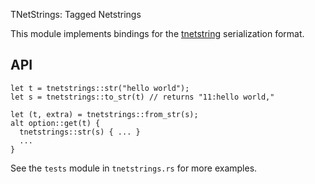 TNetStrings: Tagged Netstrings

This module implements bindings for the [tnetstring](http://tnetstrings.org)
serialization format.

## API

    let t = tnetstrings::str("hello world");
    let s = tnetstrings::to_str(t) // returns "11:hello world,"

    let (t, extra) = tnetstrings::from_str(s);
    alt option::get(t) {
      tnetstrings::str(s) { ... }
      ...
    }

See the `tests` module in `tnetstrings.rs` for more examples.
